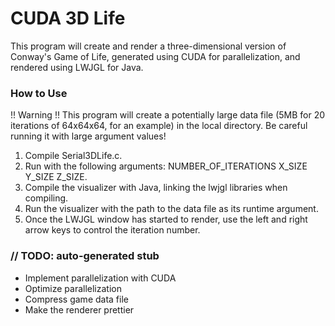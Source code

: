 # CUDA 3D Life

This program will create and render a three-dimensional version of Conway's Game of Life, generated using CUDA for parallelization, and rendered using LWJGL for Java.

### How to Use

!! Warning !! 
This program will create a potentially large data file (5MB for 20 iterations of 64x64x64, for an example) in the local directory. Be careful running it with large argument values!

1. Compile Serial3DLife.c.
2. Run with the following arguments: NUMBER_OF_ITERATIONS X_SIZE Y_SIZE Z_SIZE.
3. Compile the visualizer with Java, linking the lwjgl libraries when compiling.
4. Run the visualizer with the path to the data file as its runtime argument.
5. Once the LWJGL window has started to render, use the left and right arrow keys to control the iteration number.

### // TODO: auto-generated stub

* Implement parallelization with CUDA
* Optimize parallelization
* Compress game data file
* Make the renderer prettier
